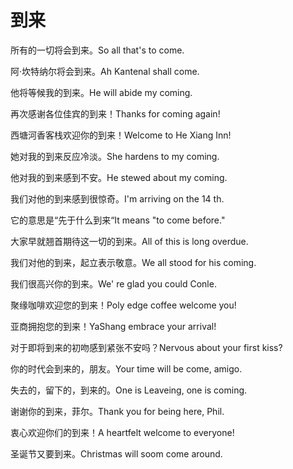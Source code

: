 # 到来

<p><span class="chinese">所有的一切将会到来。</span><span class="english">So all that's to come.</span></p>

<p><span class="chinese">阿·坎特纳尔将会到来。</span><span class="english">Ah Kantenal shall come.</span></p>

<p><span class="chinese">他将等候我的到来。</span><span class="english">He will abide my coming.</span></p>

<p><span class="chinese">再次感谢各位佳宾的到来！</span><span class="english">Thanks for coming again!</span></p>

<p><span class="chinese">西塘河香客栈欢迎你的到来！</span><span class="english">Welcome to He Xiang Inn!</span></p>

<p><span class="chinese">她对我的到来反应冷淡。</span><span class="english">She hardens to my coming.</span></p>

<p><span class="chinese">他对我的到来感到不安。</span><span class="english">He stewed about my coming.</span></p>

<p><span class="chinese">我们对他的到来感到很惊奇。</span><span class="english">I'm arriving on the 14 th.</span></p>

<p><span class="chinese">它的意思是“先于什么到来“</span><span class="english">It means "to come before."</span></p>

<p><span class="chinese">大家早就翘首期待这一切的到来。</span><span class="english">All of this is long overdue.</span></p>

<p><span class="chinese">我们对他的到来，起立表示敬意。</span><span class="english">We all stood for his coming.</span></p>

<p><span class="chinese">我们很高兴你的到来。</span><span class="english">We' re glad you could Conle.</span></p>

<p><span class="chinese">聚缘咖啡欢迎您的到来！</span><span class="english">Poly edge coffee welcome you!</span></p>

<p><span class="chinese">亚商拥抱您的到来！</span><span class="english">YaShang embrace your arrival!</span></p>

<p><span class="chinese">对于即将到来的初吻感到紧张不安吗？</span><span class="english">Nervous about your first kiss?</span></p>

<p><span class="chinese">你的时代会到来的，朋友。</span><span class="english">Your time will be come, amigo.</span></p>

<p><span class="chinese">失去的，留下的，到来的。</span><span class="english">One is Leaveing, one is coming.</span></p>

<p><span class="chinese">谢谢你的到来，菲尔。</span><span class="english">Thank you for being here, Phil.</span></p>

<p><span class="chinese">衷心欢迎你们的到来！</span><span class="english">A heartfelt welcome to everyone!</span></p>

<p><span class="chinese">圣诞节又要到来。</span><span class="english">Christmas will soom come around.</span></p>

